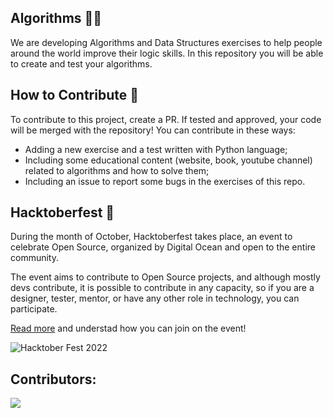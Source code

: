 ## Algorithms 👩‍💻

We are developing Algorithms and Data Structures exercises to help people around the world improve their logic skills. In this repository you will be able to create and test your algorithms. 



## How to Contribute 🦾

To contribute to this project, create a PR. If tested and approved, your code will be merged with the repository! You can contribute in these ways:

- Adding a new exercise and a test written with Python language;
- Including some educational content (website, book, youtube channel) related to algorithms and how to solve them;
- Including an issue to report some bugs in the exercises of this repo. 



## Hacktoberfest 🎉

During the month of October, Hacktoberfest takes place, an event to celebrate Open Source, organized by Digital Ocean and open to the entire community.

The event aims to contribute to Open Source projects, and although mostly devs contribute, it is possible to contribute in any capacity, so if you are a designer, tester, mentor, or have any other role in technology, you can participate.



[Read more](https://hacktoberfest.com/) and understad how you can join on the event!

![Hacktober Fest 2022](https://hacktoberfest.com/_next/static/media/opengraph.da6e44c0.png)

## Contributors:

<a href="https://github.com/SamuelBFavarin/HacktoberfestAlgorithmsExercices/graphs/contributors">
  <img src="https://contrib.rocks/image?repo=SamuelBFavarin/HacktoberfestAlgorithmsExercices" />
</a>


